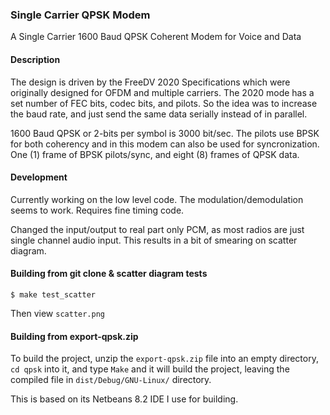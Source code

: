 ### Single Carrier QPSK Modem
A Single Carrier 1600 Baud QPSK Coherent Modem for Voice and Data

#### Description
The design is driven by the FreeDV 2020 Specifications which were originally designed for OFDM and multiple carriers. The 2020 mode has a set number of FEC bits, codec bits, and pilots. So the idea was to increase the baud rate, and just send the same data serially instead of in parallel.

1600 Baud QPSK or 2-bits per symbol is 3000 bit/sec. The pilots use BPSK for both coherency and in this modem can also be used for syncronization. One (1) frame of BPSK pilots/sync, and eight (8) frames of QPSK data.

#### Development
Currently working on the low level code. The modulation/demodulation seems to work. Requires fine timing code.

Changed the input/output to real part only PCM, as most radios are just single channel audio input. This results in a bit of smearing on scatter diagram.

#### Building from git clone & scatter diagram tests

```
$ make test_scatter
```
Then view `scatter.png`

#### Building from export-qpsk.zip
To build the project, unzip the ```export-qpsk.zip``` file into an empty directory, ```cd qpsk``` into it, and type ```Make``` and it will build the project, leaving the compiled file in ```dist/Debug/GNU-Linux/``` directory.

This is based on its Netbeans 8.2 IDE I use for building.

